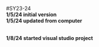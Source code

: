 #SY23-24
<br>
<b>1/5/24 initial version
<br>1/5/24 updated from computer

<br>1/8/24 started visual studio project
